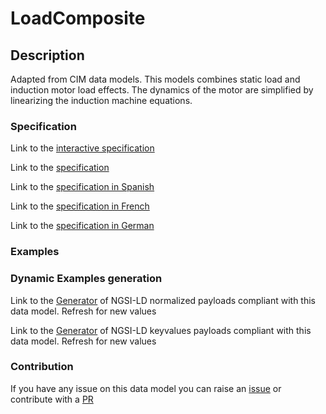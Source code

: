 # LoadComposite

## Description 

Adapted from CIM data models. This models combines static load and induction motor load effects. The dynamics of the motor are simplified by linearizing the induction machine equations.
### Specification

Link to the [interactive specification](https://swagger.lab.fiware.org/?url=https://smart-data-models.github.io/dataModel.EnergyCIM/LoadComposite/swagger.yaml)

Link to the [specification](https://smart-data-models.github.io/dataModel.EnergyCIM/LoadComposite/doc/spec.md)

Link to the [specification in Spanish](https://smart-data-models.github.io/dataModel.EnergyCIM/LoadComposite/doc/spec_ES.md)

Link to the [specification in French](https://smart-data-models.github.io/dataModel.EnergyCIM/LoadComposite/doc/spec_FR.md)

Link to the [specification in German](https://smart-data-models.github.io/dataModel.EnergyCIM/LoadComposite/doc/spec_DE.md)
### Examples
### Dynamic Examples generation

Link to the [Generator](https://smartdatamodels.org/extra/ngsi-ld_generator_v0.92.php?schemaUrl=https://raw.githubusercontent.com/smart-data-models/dataModel.EnergyCIM/master/LoadComposite/schema.json&email=info@smartdatamodels.org) of NGSI-LD normalized payloads compliant with this data model. Refresh for new values

Link to the [Generator](https://smartdatamodels.org/extra/ngsi-ld_generator_keyvalues_v0.92.php?schemaUrl=https://raw.githubusercontent.com/smart-data-models/dataModel.EnergyCIM/master/LoadComposite/schema.json&email=info@smartdatamodels.org) of NGSI-LD keyvalues payloads compliant with this data model. Refresh for new values
### Contribution

 If you have any issue on this data model you can raise an [issue](https://github.com/smart-data-models/dataModel.EnergyCIM/issues)  or contribute with a [PR](https://github.com/smart-data-models/dataModel.EnergyCIM/pulls)